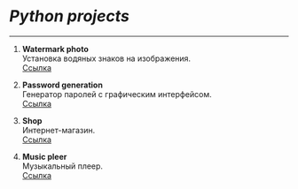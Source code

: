 # ***Python projects***    
____
1. **Watermark photo**  
Установка водяных знаков на изображения.  
[Ссылка](https://github.com/Dv-nn/Python-projects/tree/main/Watermark%20photo)    
  
2. **Password generation**  
Генератор паролей с графическим интерфейсом.  
[Ссылка](https://github.com/Dv-nn/Python-projects/tree/main/Watermark%20photo)   

3. **Shop**  
Интернет-магазин.  
[Ссылка]()  

4. **Music pleer**  
Музыкальный плеер.  
[Ссылка]()  
